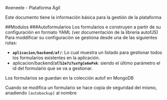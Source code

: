 #oeneele - Plataforma Ágil

Este documento tiene la información básica para la gestión de la plataforma



##Modulos
###Autoformularios
Los formularios e construyen a partir de su configuración en formato YAML (ver documentación de la librería autofJS)
Para moddificar su configuración se gestiona desde una de las siguientes rutas:

*    **`aplicacion/backend/af/`**: Lo cual muestra un listado para gestionar todos los formularios existentes en la aplicación.
*   aplicacion/backend/af/**`S2e7z7uxYgCe6ePnk`**: siendo el último parámetro el id del formulario que se va a gestionar.

Los formularios se guardan en la colección autof en MongoDB

Cuando se modifica un formulario se hace copia de seguridad del mismo, anadiendo `[autobackup]` al nombre

